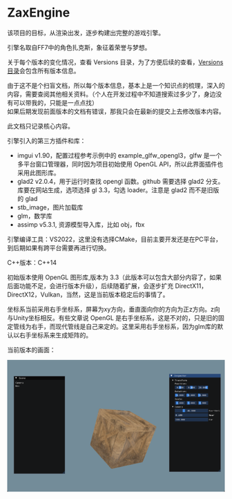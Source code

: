 # ZaxEngine

该项目的目标，从渲染出发，逐步构建出完整的游戏引擎。

引擎名取自FF7中的角色扎克斯，象征着荣誉与梦想。

关于每个版本的变化情况，查看 Versions 目录，为了方便后续的查看，[Versions目录](./Versions)会包含所有版本信息。

由于这不是个扫盲文档，所以每个版本信息，基本上是一个知识点的梳理，深入的内容，需要查阅其他相关资料。（个人在开发过程中不知道搜索过多少了，身边没有可以带我的，只能是一点点找）<br>
如果后期发现前面版本的文档有错误，那我只会在最新的提交上去修改版本内容。

此文档只记录核心内容。

引擎引入的第三方插件和库：
* imgui v1.90，配置过程参考示例中的 example_glfw_opengl3，glfw 是一个多平台窗口管理器，同时因为项目初始使用 OpenGL API，所以此界面插件也采用此图形库。
* glad2 v2.0.4，用于运行时查找 opengl 函数。github 需要选择 glad2 分支。库要在网站生成，选项选择 gl 3.3，勾选 loader。注意是 glad2 而不是旧版的 glad
* stb_image，图片加载库
* glm，数学库
* assimp v5.3.1, 资源模型导入库，比如 obj，fbx

引擎编译工具：VS2022，这里没有选择CMake，目前主要开发还是在PC平台，到后期如果有跨平台需要再进行切换。

C++版本：C++14

初始版本使用 OpenGL 图形库,版本为 3.3（此版本可以包含大部分内容了，如果后面功能不足，会进行版本升级），后续随着扩展，会逐步扩充 DirectX11，DirectX12，Vulkan，当然，这是当前版本稳定后的事情了。

坐标系当前采用右手坐标系，屏幕为xy方向，垂直面向你的方向为正z方向。z向与Unity坐标相反。有些文章说 OpenGL 是右手坐标系，这是不对的，只是旧的固定管线为右手，而现代管线是自己来定的。这里采用右手坐标系，因为glm库的默认以右手坐标系来生成矩阵的。

当前版本的画面：

![](./Versions/Assets/v0.8_result.png)